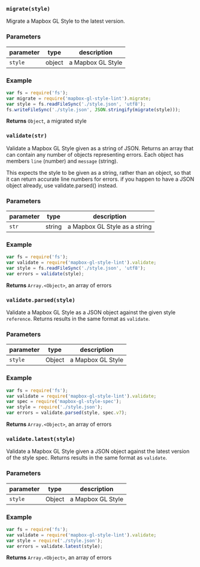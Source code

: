 
### `migrate(style)`

Migrate a Mapbox GL Style to the latest version.


### Parameters

| parameter | type   | description       |
| --------- | ------ | ----------------- |
| `style`   | object | a Mapbox GL Style |


### Example

```js
var fs = require('fs');
var migrate = require('mapbox-gl-style-lint').migrate;
var style = fs.readFileSync('./style.json', 'utf8');
fs.writeFileSync('./style.json', JSON.stringify(migrate(style)));
```


**Returns** `Object`, a migrated style


### `validate(str)`

Validate a Mapbox GL Style given as a string of JSON. Returns an array
that can contain any number of objects representing errors. Each
object has members `line` (number) and `message` (string).

This expects the style to be given as a string, rather than an object,
so that it can return accurate line numbers for errors.
if you happen to have a JSON object already, use validate.parsed() instead.


### Parameters

| parameter | type   | description                   |
| --------- | ------ | ----------------------------- |
| `str`     | string | a Mapbox GL Style as a string |


### Example

```js
var fs = require('fs');
var validate = require('mapbox-gl-style-lint').validate;
var style = fs.readFileSync('./style.json', 'utf8');
var errors = validate(style);
```


**Returns** `Array.<Object>`, an array of errors


### `validate.parsed(style)`

Validate a Mapbox GL Style as a JSON object against the given
style `reference`. Returns results in the same format as
`validate`.


### Parameters

| parameter | type   | description       |
| --------- | ------ | ----------------- |
| `style`   | Object | a Mapbox GL Style |


### Example

```js
var fs = require('fs');
var validate = require('mapbox-gl-style-lint').validate;
var spec = require('mapbox-gl-style-spec');
var style = require('./style.json');
var errors = validate.parsed(style, spec.v7);
```


**Returns** `Array.<Object>`, an array of errors


### `validate.latest(style)`

Validate a Mapbox GL Style given a JSON object against the latest
version of the style spec. Returns results in the same format as
`validate`.


### Parameters

| parameter | type   | description       |
| --------- | ------ | ----------------- |
| `style`   | Object | a Mapbox GL Style |


### Example

```js
var fs = require('fs');
var validate = require('mapbox-gl-style-lint').validate;
var style = require('./style.json');
var errors = validate.latest(style);
```


**Returns** `Array.<Object>`, an array of errors


